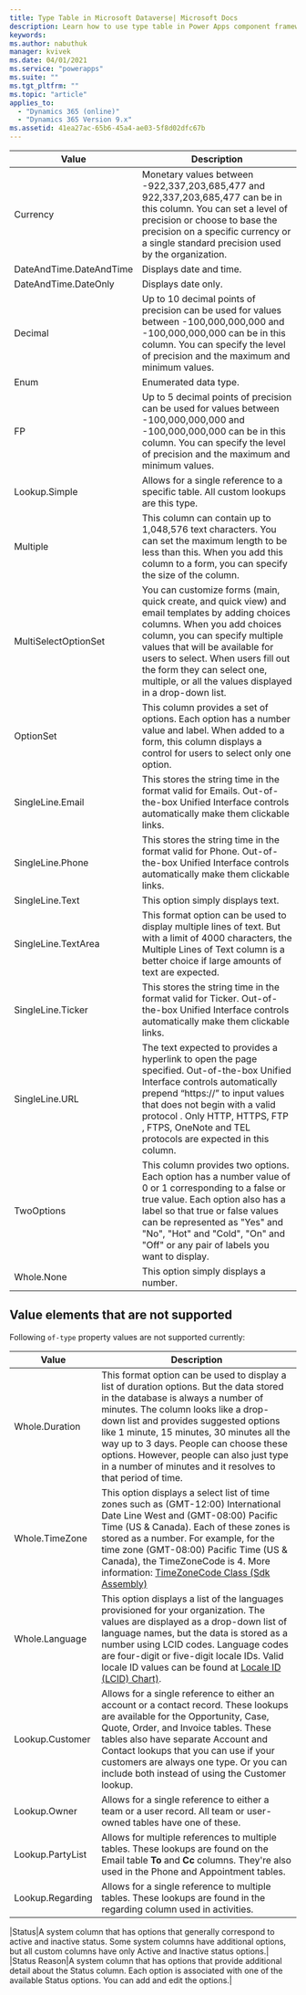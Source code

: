```yaml
---
title: Type Table in Microsoft Dataverse| Microsoft Docs
description: Learn how to use type table in Power Apps component framework
keywords:
ms.author: nabuthuk
manager: kvivek
ms.date: 04/01/2021
ms.service: "powerapps"
ms.suite: ""
ms.tgt_pltfrm: ""
ms.topic: "article"
applies_to: 
  - "Dynamics 365 (online)"
  - "Dynamics 365 Version 9.x"
ms.assetid: 41ea27ac-65b6-45a4-ae03-5f8d02dfc67b
---
```


|Value |Description |
|--|--|
|Currency|Monetary values between -922,337,203,685,477 and 922,337,203,685,477 can be in this column. You can set a level of precision or choose to base the precision on a specific currency or a single standard precision used by the organization.|
|DateAndTime.DateAndTime|Displays date and time.|
|DateAndTime.DateOnly|Displays date only.|
|Decimal|Up to 10 decimal points of precision can be used for values between -100,000,000,000 and -100,000,000,000 can be in this column. You can specify the level of precision and the maximum and minimum values.|
|Enum|Enumerated data type.|
|FP|Up to 5 decimal points of precision can be used for values between -100,000,000,000 and -100,000,000,000 can be in this column. You can specify the level of precision and the maximum and minimum values. |
|Lookup.Simple|Allows for a single reference to a specific table. All custom lookups are this type.|
|Multiple|This column can contain up to 1,048,576 text characters. You can set the maximum length to be less than this. When you add this column to a form, you can specify the size of the column.|
|MultiSelectOptionSet|You can customize forms (main, quick create, and quick view) and email templates by adding choices columns. When you add choices column, you can specify multiple values that will be available for users to select. When users fill out the form they can select one, multiple, or all the values displayed in a drop-down list.|
|OptionSet|This column provides a set of options. Each option has a number value and label. When added to a form, this column displays a control for users to select only one option. |
|SingleLine.Email|This stores the string time in the format valid for Emails. Out-of-the-box Unified Interface controls automatically make them clickable links.|
|SingleLine.Phone|This stores the string time in the format valid for Phone. Out-of-the-box Unified Interface controls automatically make them clickable links.|
|SingleLine.Text|This option simply displays text.|
|SingleLine.TextArea|This format option can be used to display multiple lines of text. But with a limit of 4000 characters, the Multiple Lines of Text column is a better choice if large amounts of text are expected.|
|SingleLine.Ticker|This stores the string time in the format valid for Ticker. Out-of-the-box Unified Interface controls automatically make them clickable links.|
|SingleLine.URL|The text expected to provides a hyperlink to open the page specified. Out-of-the-box Unified Interface controls automatically prepend “https://” to input values that does not begin with a valid protocol . Only HTTP, HTTPS, FTP , FTPS, OneNote and TEL protocols are expected in this column. |
|TwoOptions|This column provides two options. Each option has a number value of 0 or 1 corresponding to a false or true value. Each option also has a label so that true or false values can be represented as "Yes" and "No", "Hot" and "Cold", "On" and "Off" or any pair of labels you want to display.|
|Whole.None|This option simply displays a number.|

## Value elements that are not supported

Following `of-type` property values are not supported currently:

|Value|Description|
|-----|-----|
|Whole.Duration|This format option can be used to display a list of duration options. But the data stored in the database is always a number of minutes. The column looks like a drop-down list and provides suggested options like 1 minute, 15 minutes, 30 minutes all the way up to 3 days. People can choose these options. However, people can also just type in a number of minutes and it resolves to that period of time.|
|Whole.TimeZone|This option displays a select list of time zones such as (GMT-12:00) International Date Line West and (GMT-08:00) Pacific Time (US & Canada). Each of these zones is stored as a number. For example, for the time zone (GMT-08:00) Pacific Time (US & Canada), the TimeZoneCode is 4. More information: [TimeZoneCode Class (Sdk Assembly)](/previous-versions/dynamics-crm4/developers-guide/bb959779(v=msdn.10))|
|Whole.Language|This option displays a list of the languages provisioned for your organization. The values are displayed as a drop-down list of language names, but the data is stored as a number using LCID codes. Language codes are four-digit or five-digit locale IDs. Valid locale ID values can be found at [Locale ID (LCID) Chart)](/previous-versions/windows/embedded/ms912047(v=winembedded.10)).|
|Lookup.Customer|Allows for a single reference to either an account or a contact record. These lookups are available for the Opportunity, Case, Quote, Order, and Invoice tables. These tables also have separate Account and Contact lookups that you can use if your customers are always one type. Or you can include both instead of using the Customer lookup.|
|Lookup.Owner|Allows for a single reference to either a team or a user record. All team or user-owned tables have one of these.|
|Lookup.PartyList|Allows for multiple references to multiple tables. These lookups are found on the Email table **To** and **Cc** columns. They're also used in the Phone and Appointment tables.|
|Lookup.Regarding|Allows for a single reference to multiple tables. These lookups are found in the regarding column used in activities.|

|Status|A system column that has options that generally correspond to active and inactive status. Some system columns have additional options, but all custom columns have only Active and Inactive status options.|
|Status Reason|A system column that has options that provide additional detail about the Status column. Each option is associated with one of the available Status options. You can add and edit the options.|